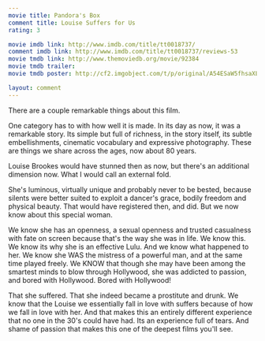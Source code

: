 ```yaml
---
movie title: Pandora's Box
comment title: Louise Suffers for Us
rating: 3

movie imdb link: http://www.imdb.com/title/tt0018737/
comment imdb link: http://www.imdb.com/title/tt0018737/reviews-53
movie tmdb link: http://www.themoviedb.org/movie/92384
movie tmdb trailer: 
movie tmdb poster: http://cf2.imgobject.com/t/p/original/A54ESaW5fhsaXLd8jjA2dRdvpD6.jpg

layout: comment
---
```


There are a couple remarkable things about this film.

One category has to with how well it is made. In its day as now, it was a remarkable story. Its simple but full of richness, in the story itself, its subtle embellishments, cinematic vocabulary and expressive photography. These are things we share across the ages, now about 80 years. 

Louise Brookes would have stunned then as now, but there's an additional dimension now. What I would call an external fold. 

She's luminous, virtually unique and probably never to be bested, because silents were better suited to exploit a dancer's grace, bodily freedom and physical beauty. That would have registered then, and did. But we now know about this special woman.

We know she has an openness, a sexual openness and trusted casualness with fate on screen because that's the way she was in life. We know this. We know its why she is an effective Lulu. And we know what happened to her. We know she WAS the mistress of a powerful man, and at the same time played freely. We KNOW that though she may have been among the smartest minds to blow through Hollywood, she was addicted to passion, and bored with Hollywood. Bored with Hollywood!

That she suffered. That she indeed became a prostitute and drunk. We know that the Louise we essentially fall in love with suffers because of how we fall in love with her. And that makes this an entirely different experience that no one in the 30's could have had. Its an experience full of tears. And shame of passion that makes this one of the deepest films you'll see.